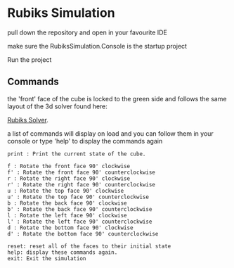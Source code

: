 # Rubiks Simulation

pull down the repository and open in your favourite IDE

make sure the RubiksSimulation.Console is the startup project

Run the project

## Commands

the 'front' face of the cube is locked to the green side and follows the same
layout of the 3d solver found here:

[Rubiks Solver](https://rubiks-cube-solver.com/).

a list of commands will display on load and you can follow them in your console
or type 'help' to display the commands again

```
print : Print the current state of the cube.

f : Rotate the front face 90' clockwise
f' : Rotate the front face 90' counterclockwise
r : Rotate the right face 90' clockwise
r' : Rotate the right face 90' counterclockwise
u : Rotate the top face 90' clockwise
u' : Rotate the top face 90' counterclockwise
b : Rotate the back face 90' clockwise
b' : Rotate the back face 90' counterclockwise
l : Rotate the left face 90' clockwise
l' : Rotate the left face 90' counterclockwise
d : Rotate the bottom face 90' clockwise
d' : Rotate the bottom face 90' counterclockwise

reset: reset all of the faces to their initial state
help: display these commands again.
exit: Exit the simulation
```
